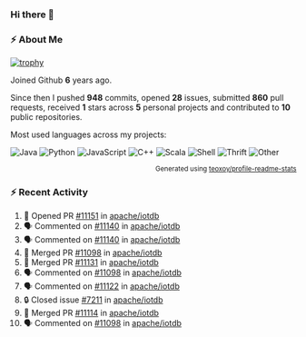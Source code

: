 ### Hi there 👋

### :zap: About Me

[![trophy](https://github-profile-trophy.vercel.app/?username=HTHou&theme=onedark)](https://github.com/ryo-ma/github-profile-trophy)
   
Joined Github **6** years ago.

Since then I pushed **948** commits, opened **28** issues, submitted **860** pull requests, received **1** stars across **5** personal projects and contributed to **10** public repositories.

Most used languages across my projects:

![Java](https://img.shields.io/static/v1?style=flat-square&label=%E2%A0%80&color=555&labelColor=%23b07219&message=Java%EF%B8%B195.4%25)
![Python](https://img.shields.io/static/v1?style=flat-square&label=%E2%A0%80&color=555&labelColor=%233572A5&message=Python%EF%B8%B11.2%25)
![JavaScript](https://img.shields.io/static/v1?style=flat-square&label=%E2%A0%80&color=555&labelColor=%23f1e05a&message=JavaScript%EF%B8%B10.7%25)
![C++](https://img.shields.io/static/v1?style=flat-square&label=%E2%A0%80&color=555&labelColor=%23f34b7d&message=C%2B%2B%EF%B8%B10.5%25)
![Scala](https://img.shields.io/static/v1?style=flat-square&label=%E2%A0%80&color=555&labelColor=%23c22d40&message=Scala%EF%B8%B10.4%25)
![Shell](https://img.shields.io/static/v1?style=flat-square&label=%E2%A0%80&color=555&labelColor=%2389e051&message=Shell%EF%B8%B10.3%25)
![Thrift](https://img.shields.io/static/v1?style=flat-square&label=%E2%A0%80&color=555&labelColor=%23D12127&message=Thrift%EF%B8%B10.3%25)
![Other](https://img.shields.io/static/v1?style=flat-square&label=%E2%A0%80&color=555&labelColor=%23ededed&message=Other%EF%B8%B10.8%25)

<p align="right"><sub>Generated using <a href="https://github.com/marketplace/actions/profile-readme-stats">teoxoy/profile-readme-stats</a></sub></p>


<!--![](https://github.com/HTHou/HTHou/blob/output/github-contribution-grid-snake.svg)-->

<!--![Haonan Hou's github stats](https://github-readme-stats.vercel.app/api?username=HTHou&count_private=true&show_icons=true&theme=onedark)-->

<!--![Haonan Hou's wakatime stats](https://github-readme-stats.vercel.app/api/wakatime?username=HTHou&layout=compact&theme=onedark)-->

<!--![Top Langs](https://github-readme-stats.vercel.app/api/top-langs/?username=HTHou&theme=onedark&layout=compact)-->

### :zap: Recent Activity
<!--START_SECTION:activity-->
1. 💪 Opened PR [#11151](https://github.com/apache/iotdb/pull/11151) in [apache/iotdb](https://github.com/apache/iotdb)
2. 🗣 Commented on [#11140](https://github.com/apache/iotdb/issues/11140#issuecomment-1720411657) in [apache/iotdb](https://github.com/apache/iotdb)
3. 🗣 Commented on [#11140](https://github.com/apache/iotdb/issues/11140#issuecomment-1720375403) in [apache/iotdb](https://github.com/apache/iotdb)
4. 🎉 Merged PR [#11098](https://github.com/apache/iotdb/pull/11098) in [apache/iotdb](https://github.com/apache/iotdb)
5. 🎉 Merged PR [#11131](https://github.com/apache/iotdb/pull/11131) in [apache/iotdb](https://github.com/apache/iotdb)
6. 🗣 Commented on [#11098](https://github.com/apache/iotdb/pull/11098#issuecomment-1715465767) in [apache/iotdb](https://github.com/apache/iotdb)
7. 🗣 Commented on [#11122](https://github.com/apache/iotdb/issues/11122#issuecomment-1715101421) in [apache/iotdb](https://github.com/apache/iotdb)
8. 🔒 Closed issue [#7211](https://github.com/apache/iotdb/issues/7211) in [apache/iotdb](https://github.com/apache/iotdb)
9. 🎉 Merged PR [#11114](https://github.com/apache/iotdb/pull/11114) in [apache/iotdb](https://github.com/apache/iotdb)
10. 🗣 Commented on [#11098](https://github.com/apache/iotdb/pull/11098#issuecomment-1713304465) in [apache/iotdb](https://github.com/apache/iotdb)
<!--END_SECTION:activity-->

<!--
**HTHou/HTHou** is a ✨ _special_ ✨ repository because its `README.md` (this file) appears on your GitHub profile.

Here are some ideas to get you started:

- 🔭 I’m currently working on ...
- 🌱 I’m currently learning ...
- 👯 I’m looking to collaborate on ...
- 🤔 I’m looking for help with ...
- 💬 Ask me about ...
- 📫 How to reach me: ...
- 😄 Pronouns: ...
- ⚡ Fun fact: ...
-->
